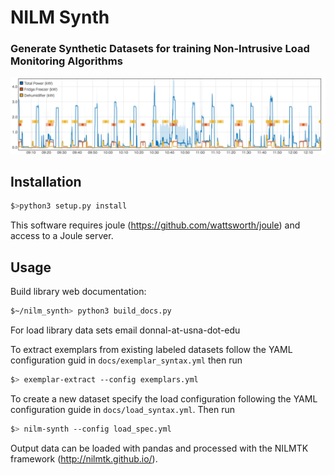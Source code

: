 # NILM Synth
### Generate Synthetic Datasets for training Non-Intrusive Load Monitoring Algorithms

![NILM Dataset](load_plot.png)

## Installation
```bash
$>python3 setup.py install
```
This software requires joule (https://github.com/wattsworth/joule) and access to a Joule server.
## Usage
Build library web documentation:

```bash
$~/nilm_synth> python3 build_docs.py
```

For load library data sets email donnal-at-usna-dot-edu

To extract exemplars from existing labeled datasets follow 
the YAML configuration guid in `docs/exemplar_syntax.yml` then
run 
```bash
$> exemplar-extract --config exemplars.yml
```

To create a new dataset specify the load configuration following
the YAML configuration guide in `docs/load_syntax.yml`. Then run
```bash
$> nilm-synth --config load_spec.yml
```

Output data can be loaded with pandas and processed with 
the NILMTK framework (http://nilmtk.github.io/). 
